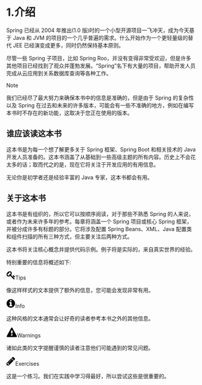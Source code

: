 # 1.介绍

Spring 已经从 2004 年推出(1.0 版)时的一个小型开源项目一飞冲天，成为今天基于 Java 和 JVM 的项目的一个几乎普遍的需求。什么开始作为一个更轻量级的替代 JEE 已经演变成更多，同时仍然保持基本原则。

尽管一些 Spring 子项目，比如 Spring Roo，并没有变得非常受欢迎，但是许多其他项目已经找到了观众并蓬勃发展。“Spring”名下有大量的项目，帮助开发人员完成从云应用到关系数据库查询等各种工作。

Note

我们已经尽了最大努力来确保本书中的信息是准确的，但是由于 Spring 的复杂性以及 Spring 在过去和未来的许多版本，可能会有一些不准确的地方，例如在编写本书时不存在的新功能，这取决于您正在使用的版本。

## 谁应该读这本书

这本书是为每一个想了解更多关于 Spring 框架、Spring Boot 和相关技术的 Java 开发人员准备的。这本书涵盖了从基础到一些高级主题的所有内容。历史上不会花太多的话；取而代之的是，现在它将关注于开发应用的有用信息。

无论你是初学者还是经验丰富的 Java 专家，这本书都会有用。

## 关于这本书

这本书是有组织的，所以它可以按顺序阅读，对于那些不熟悉 Spring 的人来说，或者作为未来许多年的参考。每章将涵盖一个 Spring 项目或核心 Spring 框架，并被分成许多有标题的部分。它将涉及配置 Spring Beans、XML、Java 配置类和组件扫描的所有三种方式，但主要关注后两种方式。

这本书将关注核心概念并提供代码示例。例子将是实际的，来自真实世界的经验。

特别重要的信息将概述如下:

![img/498572_1_En_1_Figa_HTML.jpg](img/498572_1_En_1_Figa_HTML.jpg)Tips

像这样样式的文本提供了额外的信息，您可能会发现非常有用。

![img/498572_1_En_1_Figb_HTML.jpg](img/498572_1_En_1_Figb_HTML.jpg)Info

这种风格的文本通常会让好奇的读者参考本书之外的其他信息。

![img/498572_1_En_1_Figc_HTML.jpg](img/498572_1_En_1_Figc_HTML.jpg)Warnings

诸如此类的文字提醒谨慎的读者注意他们可能遇到的常见问题。

![img/498572_1_En_1_Figd_HTML.jpg](img/498572_1_En_1_Figd_HTML.jpg)Exercises

这是一个练习。我们在实践中学习得最好，所以尝试这些是很重要的。